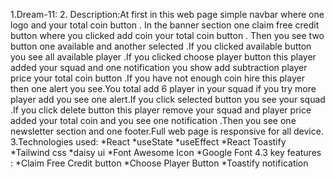 1.Dream-11:
2. Description:At first in this web page simple navbar where one logo and your total coin button . In the banner section one claim free credit button where you clicked add coin your total coin button . Then you see two button one available and another selected .If you clicked available button you see all available player .If you clicked choose player button this player added your squad and one notification you show add subtraction player price your total coin button .If you have not enough coin hire this player then one alert you see.You total add 6 player in your squad if you try more player add you see one alert.If you click selected button you see your squad .If you click delete button this player remove your squad and player price added your total coin and you see one notification .Then you see one newsletter section  and one footer.Full web page is responsive for all device.
3.Technologies used:
*React
*useState
*useEffect
*React Toastify
*Tailwind css
*daisy ui
*Font Awesome Icon
*Google Font
4.3 key features :
*Claim Free Credit button
*Choose Player Button
*Toastify notification

